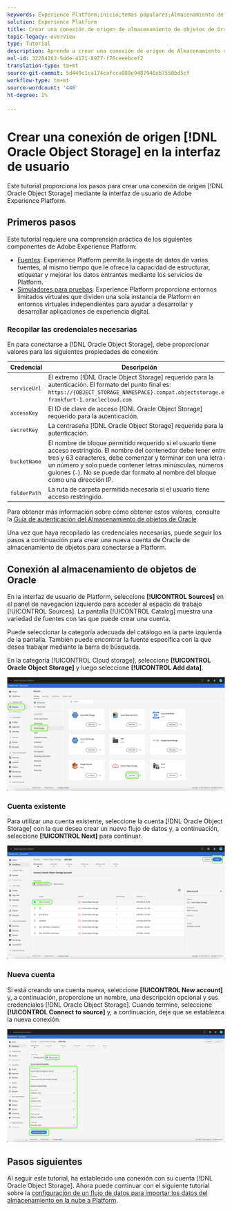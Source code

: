 ```yaml
---
keywords: Experience Platform;inicio;temas populares;Almacenamiento de objetos de Oracle;almacenamiento de objetos de oracle
solution: Experience Platform
title: Crear una conexión de origen de almacenamiento de objetos de Oracle en la interfaz de usuario
topic-legacy: overview
type: Tutorial
description: Aprenda a crear una conexión de origen de Almacenamiento de objetos de Oracle mediante la interfaz de usuario de Adobe Experience Platform.
exl-id: 32284163-5dde-4171-8977-f76ceeebcef2
translation-type: tm+mt
source-git-commit: 5d449c1ca174cafcca988e9487940eb7550bd5cf
workflow-type: tm+mt
source-wordcount: '446'
ht-degree: 1%

---
```


# Crear una conexión de origen [!DNL Oracle Object Storage] en la interfaz de usuario

Este tutorial proporciona los pasos para crear una conexión de origen [!DNL Oracle Object Storage] mediante la interfaz de usuario de Adobe Experience Platform.

## Primeros pasos

Este tutorial requiere una comprensión práctica de los siguientes componentes de Adobe Experience Platform:

* [Fuentes](../../../../home.md): Experience Platform permite la ingesta de datos de varias fuentes, al mismo tiempo que le ofrece la capacidad de estructurar, etiquetar y mejorar los datos entrantes mediante los servicios de Platform.
* [Simuladores para pruebas](../../../../../sandboxes/home.md): Experience Platform proporciona entornos limitados virtuales que dividen una sola instancia de Platform en entornos virtuales independientes para ayudar a desarrollar y desarrollar aplicaciones de experiencia digital.

### Recopilar las credenciales necesarias

En para conectarse a [!DNL Oracle Object Storage], debe proporcionar valores para las siguientes propiedades de conexión:

| Credencial | Descripción |
| ---------- | ----------- |
| `serviceUrl` | El extremo [!DNL Oracle Object Storage] requerido para la autenticación. El formato del punto final es: `https://{OBJECT_STORAGE_NAMESPACE}.compat.objectstorage.eu-frankfurt-1.oraclecloud.com` |
| `accessKey` | El ID de clave de acceso [!DNL Oracle Object Storage] requerido para la autenticación. |
| `secretKey` | La contraseña [!DNL Oracle Object Storage] requerida para la autenticación. |
| `bucketName` | El nombre de bloque permitido requerido si el usuario tiene acceso restringido. El nombre del contenedor debe tener entre tres y 63 caracteres, debe comenzar y terminar con una letra o un número y solo puede contener letras minúsculas, números o guiones (`-`). No se puede dar formato al nombre del bloque como una dirección IP. |
| `folderPath` | La ruta de carpeta permitida necesaria si el usuario tiene acceso restringido. |

Para obtener más información sobre cómo obtener estos valores, consulte la [Guía de autenticación del Almacenamiento de objetos de Oracle](https://docs.oracle.com/en-us/iaas/Content/Identity/Concepts/usercredentials.htm#User_Credentials).

Una vez que haya recopilado las credenciales necesarias, puede seguir los pasos a continuación para crear una nueva cuenta de Oracle de almacenamiento de objetos para conectarse a Platform.

## Conexión al almacenamiento de objetos de Oracle

En la interfaz de usuario de Platform, seleccione **[!UICONTROL Sources]** en el panel de navegación izquierdo para acceder al espacio de trabajo [!UICONTROL Sources]. La pantalla [!UICONTROL Catalog] muestra una variedad de fuentes con las que puede crear una cuenta.

Puede seleccionar la categoría adecuada del catálogo en la parte izquierda de la pantalla. También puede encontrar la fuente específica con la que desea trabajar mediante la barra de búsqueda.

En la categoría [!UICONTROL Cloud storage], seleccione **[!UICONTROL Oracle Object Storage]** y luego seleccione **[!UICONTROL Add data]**.

![catálogo](../../../../images/tutorials/create/oracle-object-storage/catalog.png)

### Cuenta existente

Para utilizar una cuenta existente, seleccione la cuenta [!DNL Oracle Object Storage] con la que desea crear un nuevo flujo de datos y, a continuación, seleccione **[!UICONTROL Next]** para continuar.

![existente](../../../../images/tutorials/create/oracle-object-storage/existing.png)

### Nueva cuenta

Si está creando una cuenta nueva, seleccione **[!UICONTROL New account]** y, a continuación, proporcione un nombre, una descripción opcional y sus credenciales [!DNL Oracle Object Storage]. Cuando termine, seleccione **[!UICONTROL Connect to source]** y, a continuación, deje que se establezca la nueva conexión.

![new](../../../../images/tutorials/create/oracle-object-storage/new.png)

## Pasos siguientes

Al seguir este tutorial, ha establecido una conexión con su cuenta [!DNL Oracle Object Storage]. Ahora puede continuar con el siguiente tutorial sobre la [configuración de un flujo de datos para importar los datos del almacenamiento en la nube a Platform](../../dataflow/batch/cloud-storage.md).
